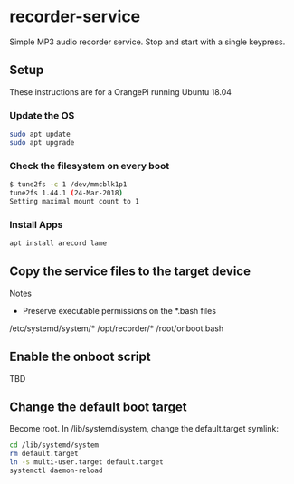 # recorder-service

Simple MP3 audio recorder service. Stop and start with a single keypress.

## Setup

These instructions are for a OrangePi running Ubuntu 18.04

### Update the OS

```bash
sudo apt update
sudo apt upgrade
```

### Check the filesystem on every boot

```bash
$ tune2fs -c 1 /dev/mmcblk1p1
tune2fs 1.44.1 (24-Mar-2018)
Setting maximal mount count to 1
```

### Install Apps

```bash
apt install arecord lame
```

## Copy the service files to the target device

Notes

- Preserve executable permissions on the *.bash files

/etc/systemd/system/*
/opt/recorder/*
/root/onboot.bash

## Enable the onboot script

TBD

## Change the default boot target

Become root. In /lib/systemd/system, change the default.target symlink:

```bash
cd /lib/systemd/system
rm default.target
ln -s multi-user.target default.target
systemctl daemon-reload
```
